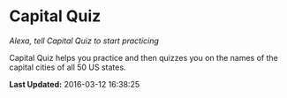# Capital Quiz
*Alexa, tell Capital Quiz to start practicing*

Capital Quiz helps you practice and then quizzes you on the names of the capital cities of all 50 US states.

**Last Updated:** 2016-03-12 16:38:25